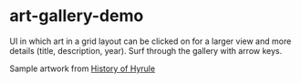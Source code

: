 # art-gallery-demo

UI in which art in a grid layout can be clicked on for a larger view and more details (title, description, year). Surf through the gallery with arrow keys.

Sample artwork from [History of Hyrule](https://www.flickr.com/people/historyofhyrule/)
